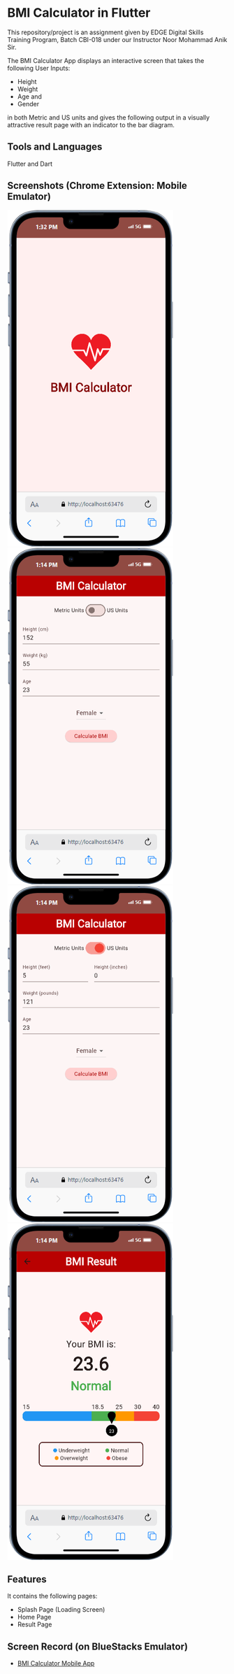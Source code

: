 # BMI Calculator in Flutter

This repository/project is an assignment given by EDGE Digital Skills Training Program, Batch CBI-018 under our Instructor Noor Mohammad Anik Sir.

The BMI Calculator App displays an interactive screen that takes the following User Inputs:

- Height
- Weight
- Age and
- Gender

in both Metric and US units and gives the following output in a visually attractive result page with an indicator to the bar diagram.






## Tools and Languages
Flutter and Dart
## Screenshots (Chrome Extension: Mobile Emulator)

![Screenshot](/assets/images/ss0.png)
![Screenshot](/assets/images/ss1.png)
![Screenshot](/assets/images/ss2.png)
![Screenshot](/assets/images/ss3.png)


## Features 

It contains the following pages:
- Splash Page (Loading Screen)
- Home Page
- Result Page

## Screen Record (on BlueStacks Emulator)
- [BMI Calculator Mobile App](https://youtu.be/Zbn-pwzlzII "App Function")